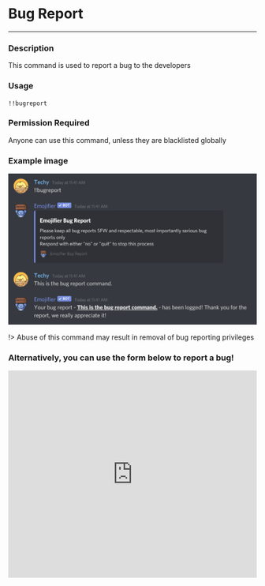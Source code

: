 # Bug Report
---
### Description
This command is used to report a bug to the developers
### Usage
```
!!bugreport
```
### Permission Required
Anyone can use this command, unless they are blacklisted globally

### Example image
![bugreport example](../images/bugreport.PNG)

!> Abuse of this command may result in removal of bug reporting privileges

### Alternatively, you can use the form below to report a bug!


<!-- Copy and Paste Me -->
<div class="emojifier-bugs" style="height: 420px; width: 100%;">
  <iframe
    src="https://emojifier-bugs.glitch.me"
    title="Emojifier Bugs"
    allow="geolocation; microphone; camera; midi; vr; encrypted-media"
    style="height: 100%; width: 100%; border: 0;">
  </iframe>
</div> 
